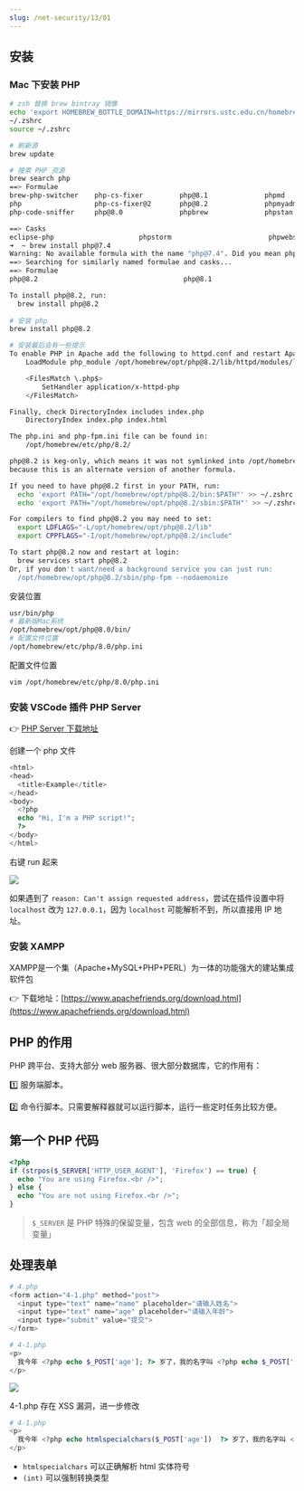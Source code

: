 ```yaml
---
slug: /net-security/13/01
---
```


##  安装

### Mac 下安装 PHP

```bash
# zsh 替换 brew bintray 镜像
echo 'export HOMEBREW_BOTTLE_DOMAIN=https://mirrors.ustc.edu.cn/homebrew-bottles' >> 
~/.zshrc
source ~/.zshrc

# 刷新源
brew update

# 搜索 PHP 资源
brew search php
==> Formulae
brew-php-switcher    php-cs-fixer         php@8.1              phpmd                phpunit              pop
php                  php-cs-fixer@2       php@8.2              phpmyadmin           pup
php-code-sniffer     php@8.0              phpbrew              phpstan              pcp

==> Casks
eclipse-php                     phpstorm                        phpwebstudy                     pop
➜  ~ brew install php@7.4
Warning: No available formula with the name "php@7.4". Did you mean php@8.2, php@8.1 or php@8.0?
==> Searching for similarly named formulae and casks...
==> Formulae
php@8.2                                    php@8.1                                    php@8.0

To install php@8.2, run:
  brew install php@8.2
  
# 安装 php
brew install php@8.2

# 安装最后会有一些提示
To enable PHP in Apache add the following to httpd.conf and restart Apache:
    LoadModule php_module /opt/homebrew/opt/php@8.2/lib/httpd/modules/libphp.so

    <FilesMatch \.php$>
        SetHandler application/x-httpd-php
    </FilesMatch>

Finally, check DirectoryIndex includes index.php
    DirectoryIndex index.php index.html

The php.ini and php-fpm.ini file can be found in:
    /opt/homebrew/etc/php/8.2/

php@8.2 is keg-only, which means it was not symlinked into /opt/homebrew,
because this is an alternate version of another formula.

If you need to have php@8.2 first in your PATH, run:
  echo 'export PATH="/opt/homebrew/opt/php@8.2/bin:$PATH"' >> ~/.zshrc
  echo 'export PATH="/opt/homebrew/opt/php@8.2/sbin:$PATH"' >> ~/.zshrc

For compilers to find php@8.2 you may need to set:
  export LDFLAGS="-L/opt/homebrew/opt/php@8.2/lib"
  export CPPFLAGS="-I/opt/homebrew/opt/php@8.2/include"

To start php@8.2 now and restart at login:
  brew services start php@8.2
Or, if you don't want/need a background service you can just run:
  /opt/homebrew/opt/php@8.2/sbin/php-fpm --nodaemonize
```

安装位置

```bash
usr/bin/php
# 最新版Mac系统
/opt/homebrew/opt/php@8.0/bin/
# 配置文件位置
/opt/homebrew/etc/php/8.0/php.ini
```

配置文件位置

```bash
vim /opt/homebrew/etc/php/8.0/php.ini
```

### 安装 VSCode 插件 PHP Server

👉 [PHP Server 下载地址](https://marketplace.visualstudio.com/items?itemName=brapifra.phpserver)

创建一个 php 文件

```php
<html>
<head>
  <title>Example</title>
</head>
<body>
  <?php
  echo "Hi, I'm a PHP script!";
  ?>
</body>
</html>
```

右键 run 起来

![](https://img.wukaipeng.com/2023/12/18-084720-72iHWN-image-20231218084719595.png)

如果遇到了 `reason: Can't assign requested address`，尝试在插件设置中将 `localhost` 改为 `127.0.0.1`，因为 `localhost` 可能解析不到，所以直接用 IP 地址。

### 安装 XAMPP

XAMPP是一个集（Apache+MySQL+PHP+PERL）为一体的功能强大的建站集成软件包

👉 下载地址：[https://www.apachefriends.org/download.html](https://www.apachefriends.org/download.html)

## PHP 的作用

PHP 跨平台、支持大部分 web 服务器、很大部分数据库，它的作用有：

1️⃣ 服务端脚本。

2️⃣ 命令行脚本。只需要解释器就可以运行脚本，运行一些定时任务比较方便。



## 第一个 PHP 代码

```php
<?php
if (strpos($_SERVER['HTTP_USER_AGENT'], 'Firefox') == true) {
  echo "You are using Firefox.<br />";
} else {
  echo "You are not using Firefox.<br />";
}
```

> `$_SERVER` 是 PHP 特殊的保留变量，包含 web 的全部信息，称为「超全局变量」



## 处理表单

```php
# 4.php
<form action="4-1.php" method="post">
  <input type="text" name="name" placeholder="请输入姓名">
  <input type="text" name="age" placeholder="请输入年龄">
  <input type="submit" value="提交">
</form>
```

```php
# 4-1.php
<p>
  我今年 <?php echo $_POST['age']; ?> 岁了，我的名字叫 <?php echo $_POST['name']; ?>。
</p>
```

![](https://img.wukaipeng.com/2023/12/30-213648-x3jxWz-image-20231230213647377.png)



4-1.php 存在 XSS 漏洞，进一步修改

```php
# 4-1.php
<p>
  我今年 <?php echo htmlspecialchars($_POST['age'])  ?> 岁了，我的名字叫 <?php echo (int)$_POST['name']; ?>。
</p>
```

- `htmlspecialchars` 可以正确解析 html 实体符号
- `(int)` 可以强制转换类型



















